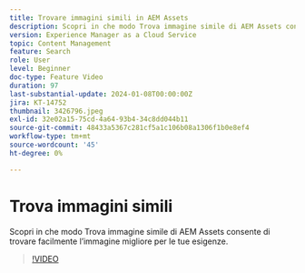 ```yaml
---
title: Trovare immagini simili in AEM Assets
description: Scopri in che modo Trova immagine simile di AEM Assets consente di trovare facilmente l’immagine migliore per le tue esigenze.
version: Experience Manager as a Cloud Service
topic: Content Management
feature: Search
role: User
level: Beginner
doc-type: Feature Video
duration: 97
last-substantial-update: 2024-01-08T00:00:00Z
jira: KT-14752
thumbnail: 3426796.jpeg
exl-id: 32e02a15-75cd-4a64-93b4-34c8dd044b11
source-git-commit: 48433a5367c281cf5a1c106b08a1306f1b0e8ef4
workflow-type: tm+mt
source-wordcount: '45'
ht-degree: 0%

---
```


# Trova immagini simili

Scopri in che modo Trova immagine simile di AEM Assets consente di trovare facilmente l’immagine migliore per le tue esigenze.

>[!VIDEO](https://video.tv.adobe.com/v/3426796/?learn=on)

